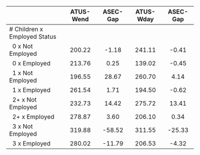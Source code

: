 
|                      |    ATUS-Wend |     ASEC-Gap |    ATUS-Wday |     ASEC-Gap |
| -------------------- | :----------: | :----------: | :----------: | :----------: |
| # Children x Employed Status |              |              |              |              |
| &nbsp;&nbsp;0 x Not Employed |       200.22 |        -1.18 |       241.11 |        -0.41 |
| &nbsp;&nbsp;0 x Employed |       213.76 |         0.25 |       139.02 |        -0.45 |
| &nbsp;&nbsp;1 x Not Employed |       196.55 |        28.67 |       260.70 |         4.14 |
| &nbsp;&nbsp;1 x Employed |       261.54 |         1.71 |       194.50 |        -0.62 |
| &nbsp;&nbsp;2+ x Not Employed |       232.73 |        14.42 |       275.72 |        13.41 |
| &nbsp;&nbsp;2+ x Employed |       278.87 |         3.60 |       206.10 |         0.34 |
| &nbsp;&nbsp;3 x Not Employed |       319.88 |       -58.52 |       311.55 |       -25.33 |
| &nbsp;&nbsp;3 x Employed |       280.02 |       -11.79 |       206.53 |        -4.32 |

